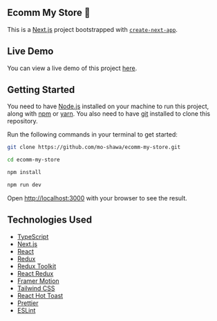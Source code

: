 ## Ecomm My Store 🛒

This is a [Next.js](https://nextjs.org/) project bootstrapped with [`create-next-app`](https://github.com/vercel/next.js/tree/canary/packages/create-next-app).

## Live Demo

You can view a live demo of this project [here](https://ecomm-my-store-ten.vercel.app/).

## Getting Started

You need to have [Node.js](https://nodejs.org/en/) installed on your machine to run this project, along with [npm](https://www.npmjs.com/) or [yarn](https://yarnpkg.com/). You also need to have [git](https://git-scm.com/) installed to clone this repository.

Run the following commands in your terminal to get started:

```bash
git clone https://github.com/mo-shawa/ecomm-my-store.git

cd ecomm-my-store

npm install

npm run dev
```

Open [http://localhost:3000](http://localhost:3000) with your browser to see the result.

## Technologies Used

- [TypeScript](https://www.typescriptlang.org/)
- [Next.js](https://nextjs.org/)
- [React](https://reactjs.org/)
- [Redux](https://redux.js.org/)
- [Redux Toolkit](https://redux-toolkit.js.org/)
- [React Redux](https://react-redux.js.org/)
- [Framer Motion](https://www.framer.com/motion/)
- [Tailwind CSS](https://tailwindcss.com/)
- [React Hot Toast](https://react-hot-toast.com/)
- [Prettier](https://prettier.io/)
- [ESLint](https://eslint.org/)
